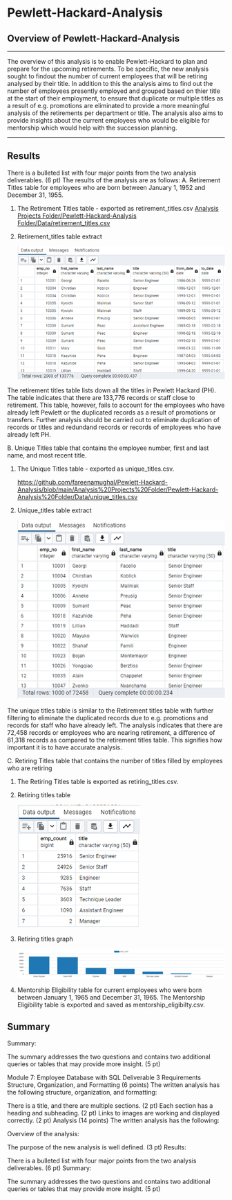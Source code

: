 # Pewlett-Hackard-Analysis
## Overview of Pewlett-Hackard-Analysis
---

The overview of this analysis is to enable Pewlett-Hackard to plan and prepare for the upcoming retirements. To be specific, the new analysis sought to findout the number of current employees that will be retiring analysed by their title. In addition to this the analysis aims to find out the number of employees presently employed and grouped based on thier title at the start of their employment, to ensure that duplicate or multiple titles as a result of e.g. promotions are eliminated to provide a more meaningful analysis of the retirements per department or title. The analysis also aims to provide insights about the current employees who would be eligible for mentorship which would help with the succession planning. 

---

## Results
There is a bulleted list with four major points from the two analysis deliverables. (6 pt)
The results of the analysis are as follows:
A. Retirement Titles table for employees who are born between January 1, 1952 and December 31, 1955.
  
  1. The Retirement Titles table - exported as retirement_titles.csv
     [Analysis Projects Folder/Pewlett-Hackard-Analysis Folder/Data/retirement_titles.csv](https://github.com/fareenamughal/Pewlett-Hackard-Analysis/blob/615cd04da28b7da500f5c9d4975cd7f1a0103f87/Analysis%20Projects%20Folder/Pewlett-Hackard-Analysis%20Folder/Data/retirement_titles.csv)


  2. Retirement_titles table extract

     ![Retirement_titles_tbl_extract](https://github.com/fareenamughal/Pewlett-Hackard-Analysis/blob/6d69c05ce9c706aa7208f264d8ea372d8ea86587/Analysis%20Projects%20Folder/Pewlett-Hackard-Analysis%20Folder/Queries/Retirement_titles_tbl_extract.PNG)
  
   The retirement titles table lists down all the titles in Pewlett Hackard (PH). The table indicates that there are 133,776 records or staff close to retirement. This    table, however, fails to account for the employees who have already left Pewlett or the duplicated records as a result of promotions or transfers. Further analysis    should be carried out to eliminate duplication of records or titles and redundand records or records of employees who have already left PH.


B. Unique Titles table that contains the employee number, first and last name, and most recent title.
  
  1. The Unique Titles table - exported as unique_titles.csv. 
    
     https://github.com/fareenamughal/Pewlett-Hackard-Analysis/blob/main/Analysis%20Projects%20Folder/Pewlett-Hackard-Analysis%20Folder/Data/unique_titles.csv

  2. Unique_titles table extract
     
      ![Unique_titles_tbl_extract](https://github.com/fareenamughal/Pewlett-Hackard-Analysis/blob/a34976e293e6b5807e77e861353a2db0889f24c1/Analysis%20Projects%20Folder/Pewlett-Hackard-Analysis%20Folder/Queries/Unique_titles_tbl_extract.PNG)
     
     
   The unique titles table is similar to the Retirement titles table with further filtering to eliminate the duplicated records due to e.g. promotions and records for    staff who have already left. The analysis indicates that there are 72,458 records or employees who are nearing retirement, a difference of 61,318 records as            compared to the retirement titles table. This signifies how important it is to have accurate analysis.  


C. Retiring Titles table that contains the number of titles filled by employees who are retiring
  
  1. The Retiring Titles table is exported as retiring_titles.csv.

  2. Retiring titles table
  
     ![Retiring_titles_tbl](https://github.com/fareenamughal/Pewlett-Hackard-Analysis/blob/852a257caa3a769e8800763f500b8b5cca568256/Analysis%20Projects%20Folder/Pewlett-Hackard-Analysis%20Folder/Queries/Retiring_titles_tbl.PNG)     
     
   3. Retiring titles graph
   
      ![Retiring_titles_tbl](https://github.com/fareenamughal/Pewlett-Hackard-Analysis/blob/176b4efaf7259b060b1343121aec7e15b40b7b09/Analysis%20Projects%20Folder/Pewlett-Hackard-Analysis%20Folder/Queries/Unique_titles_graph.png)

4. Mentorship Eligibility table for current employees who were born between January 1, 1965 and December 31, 1965.
The Mentorship Eligibility table is exported and saved as mentorship_eligibilty.csv.




## Summary



Summary:

The summary addresses the two questions and contains two additional queries or tables that may provide more insight. (5 pt)









Module 7: Employee Database with SQL
Deliverable 3 Requirements
Structure, Organization, and Formatting (6 points)
The written analysis has the following structure, organization, and formatting:

There is a title, and there are multiple sections. (2 pt)
Each section has a heading and subheading. (2 pt)
Links to images are working and displayed correctly. (2 pt)
Analysis (14 points)
The written analysis has the following:

Overview of the analysis:

The purpose of the new analysis is well defined. (3 pt)
Results:

There is a bulleted list with four major points from the two analysis deliverables. (6 pt)
Summary:

The summary addresses the two questions and contains two additional queries or tables that may provide more insight. (5 pt)
